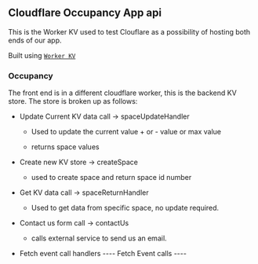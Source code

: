 ## Cloudflare Occupancy App api

This is the Worker KV used to test Clouflare as a possibility of hosting both ends of our app.

Built using [`Worker KV`](https://developers.cloudflare.com/workers/quickstart)


### Occupancy

The front end is in a different cloudflare worker, this is the backend KV store. The store is broken up as follows:

* Update Current KV data call -> spaceUpdateHandler

  * Used to update the current value + or - value or max value

  * returns space values

* Create new KV store -> createSpace

  * used to create space and return space id number

* Get KV data call -> spaceReturnHandler

  * Used to get data from specific space, no update required.

* Contact us form call -> contactUs

  * calls external service to send us an email.

* Fetch event call handlers  ---- Fetch Event calls ----
